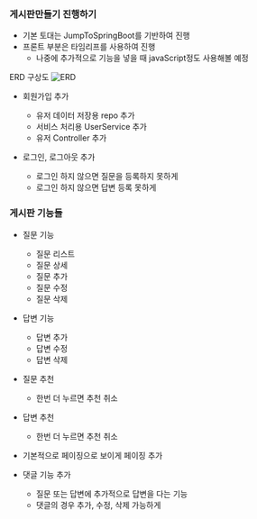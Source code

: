 ### 게시판만들기 진행하기
 - 기본 토대는 JumpToSpringBoot를 기반하여 진행
 - 프론트 부분은 타임리프를 사용하여 진행
   - 나중에 추가적으로 기능을 넣을 때 javaScript정도 사용해볼 예정

ERD 구상도
![ERD](https://github.com/YunJiW/sbb_2024/assets/54807231/9adb7aaa-8436-41a1-ab14-23feec305e6e)


- 회원가입 추가
  - 유저 데이터 저장용 repo 추가
  - 서비스 처리용 UserService 추가
  - 유저 Controller 추가

- 로그인, 로그아웃 추가
  - 로그인 하지 않으면 질문을 등록하지 못하게
  - 로그인 하지 않으면 답변 등록 못하게

### 게시판 기능들

- 질문 기능
  - 질문 리스트
  - 질문 상세
  - 질문 추가
  - 질문 수정
  - 질문 삭제
- 답변 기능
  - 답변 추가
  - 답변 수정
  - 답변 삭제
 
- 질문 추천
  - 한번 더 누르면 추천 취소
- 답변 추천
  - 한번 더 누르면 추천 취소

- 기본적으로 페이징으로 보이게 페이징 추가

- 댓글 기능 추가
  - 질문 또는 답변에 추가적으로 답변을 다는 기능
  - 댓글의 경우 추가, 수정, 삭제 가능하게
